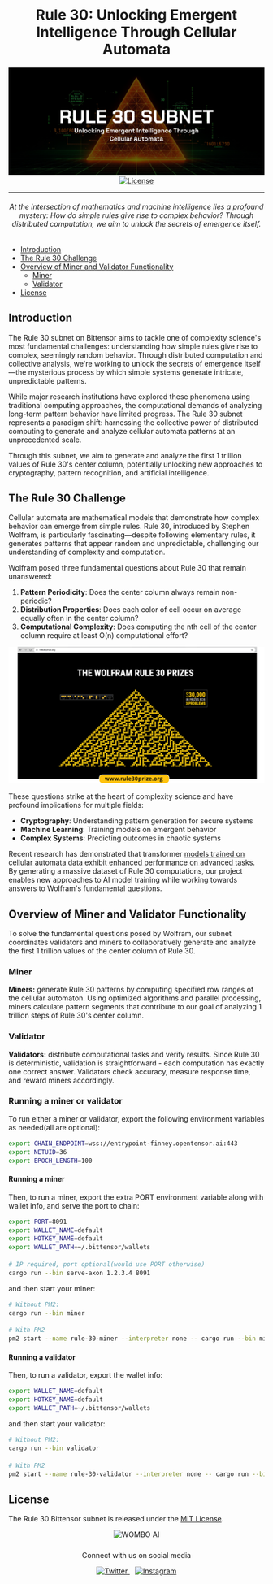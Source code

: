 <div align="center">

# Rule 30: Unlocking Emergent Intelligence Through Cellular Automata <!-- omit in toc -->

![Rule 30 Progression](cover.png)
[![License](https://img.shields.io/badge/license-MIT-green)](https://opensource.org/licenses/MIT)

---
###### At the intersection of mathematics and machine intelligence lies a profound mystery: How do simple rules give rise to complex behavior? Through distributed computation, we aim to unlock the secrets of emergence itself.
</div>

- [Introduction](#introduction)
- [The Rule 30 Challenge](#the-rule-30-challenge)
- [Overview of Miner and Validator Functionality](#overview-of-miner-and-validator-functionality)
  - [Miner](#miner)
  - [Validator](#validator)
- [License](#license)


## Introduction

The Rule 30 subnet on Bittensor aims to tackle one of complexity science's most fundamental challenges: understanding how simple rules give rise to complex, seemingly random behavior. Through distributed computation and collective analysis, we're working to unlock the secrets of emergence itself—the mysterious process by which simple systems generate intricate, unpredictable patterns.

While major research institutions have explored these phenomena using traditional computing approaches, the computational demands of analyzing long-term pattern behavior have limited progress. The Rule 30 subnet represents a paradigm shift: harnessing the collective power of distributed computing to generate and analyze cellular automata patterns at an unprecedented scale.

Through this subnet, we aim to generate and analyze the first 1 trillion values of Rule 30's center column, potentially unlocking new approaches to cryptography, pattern recognition, and artificial intelligence.


## The Rule 30 Challenge

Cellular automata are mathematical models that demonstrate how complex behavior can emerge from simple rules. Rule 30, introduced by Stephen Wolfram, is particularly fascinating—despite following elementary rules, it generates patterns that appear random and unpredictable, challenging our understanding of complexity and computation.

Wolfram posed three fundamental questions about Rule 30 that remain unanswered:
1. **Pattern Periodicity**: Does the center column always remain non-periodic?
2. **Distribution Properties**: Does each color of cell occur on average equally often in the center column?
3. **Computational Complexity**: Does computing the nth cell of the center column require at least O(n) computational effort?

[![Rule 30 Prize](rule30.png)](https://rule30prize.org)

These questions strike at the heart of complexity science and have profound implications for multiple fields:
- **Cryptography**: Understanding pattern generation for secure systems
- **Machine Learning**: Training models on emergent behavior
- **Complex Systems**: Predicting outcomes in chaotic systems

Recent research has demonstrated that transformer [models trained on cellular automata data exhibit enhanced performance on advanced tasks](http://www.arxiv.org/pdf/2410.02536). By generating a massive dataset of Rule 30 computations, our project enables new approaches to AI model training while working towards answers to Wolfram's fundamental questions.

## Overview of Miner and Validator Functionality

To solve the fundamental questions posed by Wolfram, our subnet coordinates validators and miners to collaboratively generate and analyze the first 1 trillion values of the center column of Rule 30.

### Miner

**Miners:** generate Rule 30 patterns by computing specified row ranges of the cellular automaton. Using optimized algorithms and parallel processing, miners calculate pattern segments that contribute to our goal of analyzing 1 trillion steps of Rule 30's center column.

### Validator

**Validators:** distribute computational tasks and verify results. Since Rule 30 is deterministic, validation is straightforward - each computation has exactly one correct answer. Validators check accuracy, measure response time, and reward miners accordingly.

### Running a miner or validator
To run either a miner or validator, export the following environment variables as needed(all are optional):
```bash
export CHAIN_ENDPOINT=wss://entrypoint-finney.opentensor.ai:443 
export NETUID=36
export EPOCH_LENGTH=100
```

#### Running a miner
Then, to run a miner, export the extra PORT environment variable along with wallet info, and serve the port to chain:
```bash
export PORT=8091
export WALLET_NAME=default
export HOTKEY_NAME=default
export WALLET_PATH=~/.bittensor/wallets

# IP required, port optional(would use PORT otherwise)
cargo run --bin serve-axon 1.2.3.4 8091
```

and then start your miner:
```bash
# Without PM2:
cargo run --bin miner

# With PM2
pm2 start --name rule-30-miner --interpreter none -- cargo run --bin miner
```

#### Running a validator
Then, to run a validator, export the wallet info:
```bash
export WALLET_NAME=default
export HOTKEY_NAME=default
export WALLET_PATH=~/.bittensor/wallets
```

and then start your validator:
```bash
# Without PM2:
cargo run --bin validator

# With PM2
pm2 start --name rule-30-validator --interpreter none -- cargo run --bin validator
```

## License
The Rule 30 Bittensor subnet is released under the [MIT License](./LICENSE).

<div align="center">
  <img src="https://content.wombo.ai/bittensor/logo.png" alt="WOMBO AI" width="100" style="margin-bottom: 10px;"/>
  <p>Connect with us on social media</p>
  <a href="https://twitter.com/wombo" style="margin-right: 10px;">
    <img src="https://content.wombo.ai/bittensor/twitter.png" alt="Twitter" width="20"/>
  </a>
  <a href="https://www.instagram.com/wombo.ai/">
    <img src="https://content.wombo.ai/bittensor/instagram.png" alt="Instagram" width="20"/>
  </a>
</div>
